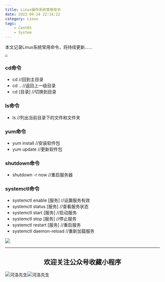```yaml
---
title: Linux操作系统常用命令
date: 2022-04-24 22:14:22
category: Linux
tags: 
    - CentOS
    - System
---
```


本文记录Linux系统常用命令，将持续更新......

<img src="https://s2.loli.net/2022/06/06/AqmpcIWK7VnsbF2.png" style="zoom: 50%;" />

### cd命令

- cd   //回到主目录
- cd ..  //返回上一级目录
- cd [目录]  //切换到目录

### ls命令

- ls  //列出当前目录下的文件和文件夹

### yum命令

- yum install  //安装软件包
- yum update  //更新软件包

### shutdown命令

- shutdown -r now  //重启服务器

### systemctl命令

- systemctl enable [服务]  //设置服务有效
- systemctl status [服务]  //查看服务状态
- systemctl start [服务]  //启动服务
- systemctl stop [服务]  //停止服务
- systemctl restart [服务]  //重启服务
- systemctl daemon-reload  //重新加载服务



![](https://s2.loli.net/2022/06/24/cxZCrmoFPD5JSuv.gif)

---

## <center>欢迎关注公众号收藏小程序</center>

![河洛先生](https://s2.loli.net/2022/06/23/bYdtKDC2U5J7iWr.jpg)![河洛先生](https://s2.loli.net/2022/06/23/PlUgz5KSHm7OBke.jpg)
